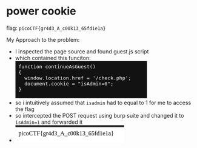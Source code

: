 # power cookie

flag: `picoCTF{gr4d3_A_c00k13_65fd1e1a}`

My Approach to the problem:
- I inspected the page source and found guest.js script
- which contained this funciton: ![img_6.png](../images/img_6.png)
- so i intuitively assumed that `isadmin` had to equal to 1 for me to access the flag
- so intercepted the POST request using burp suite and changed it to `isAdmin=1` and forwarded it
- ![img_7.png](../images/img_7.png)